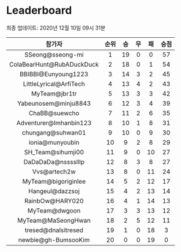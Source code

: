 # Leaderboard
최종 업데이트: 2020년 12월 10일 09시 31분




| 참가자 | 순위 | 승 | 무 | 패 | 승점 |
|:---:|:---:|:---:|:---:|:---:|:---:|
| SSeong@sseong-mi | 1 | 19 | 0 | 0 | 57 |
| ColaBearHunt@RubADuckDuck | 2 | 18 | 0 | 1 | 54 |
| BBIBBI@Eunyoung1223 | 3 | 14 | 3 | 2 | 45 |
| LittleLyrical@ArfiTech | 4 | 13 | 4 | 2 | 43 |
| MyTeam@jbr1tr | 5 | 13 | 3 | 3 | 42 |
| Yabeunosem@minju8843 | 6 | 12 | 3 | 4 | 39 |
| ChaBB@suewcho | 7 | 11 | 2 | 6 | 35 |
| Adventurer@Imhanbin123 | 8 | 10 | 1 | 8 | 31 |
| chungang@suhwan01 | 9 | 10 | 0 | 9 | 30 |
| ionia@munyoubin | 10 | 9 | 2 | 8 | 29 |
| SH_Team@sihumji00 | 11 | 9 | 0 | 10 | 27 |
| DaDaDaDa@nsssslllp | 12 | 8 | 3 | 8 | 27 |
| Vvs@artech2w | 13 | 8 | 0 | 11 | 24 |
| MyTeam@bigoriginlee | 14 | 5 | 2 | 12 | 17 |
| Hangeul@dazzsoj | 15 | 4 | 2 | 13 | 14 |
| RainbOw@HARY020 | 16 | 4 | 1 | 14 | 13 |
| MyTeam@dwgoon | 17 | 3 | 3 | 13 | 12 |
| MyTeam@MaSeongHwan | 18 | 2 | 5 | 12 | 11 |
| tresed@dnalsitresed | 19 | 1 | 0 | 18 | 3 |
| newbie@gh-BumsooKim | 20 | 0 | 0 | 19 | 0 |